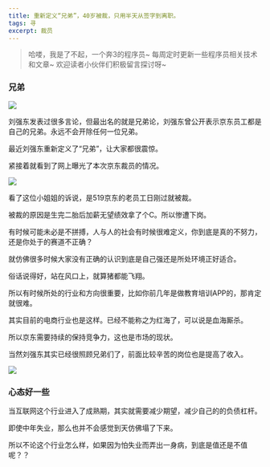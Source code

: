 ```yaml
---
title: 重新定义“兄弟”，40岁被裁，只用半天从签字到离职。
tags: 寻
excerpt: 裁员
---
```

> 哈喽，我是了不起，一个奔3的程序员~
> 每周定时更新一些程序员相关技术和文章~
>欢迎读者小伙伴们积极留言探讨呀~

### 兄弟
![](https://files.mdnice.com/user/26505/c20a05a7-7331-43f2-a472-5be534277381.png)

刘强东发表过很多言论，但最出名的就是兄弟论，刘强东曾公开表示京东员工都是自己的兄弟。永远不会开除任何一位兄弟。

最近刘强东重新定义了“兄弟”，让大家都很震惊。


紧接着就看到了网上曝光了本次京东裁员的情况。

![](https://files.mdnice.com/user/26505/86ae2e4a-8153-4146-8c7c-4e530e164516.png)

看了这位小姐姐的诉说，是519京东的老员工日刚过就被裁。

被裁的原因是生完二胎后加薪无望绩效拿了个C。所以惨遭下岗。

有时候可能未必是不拼搏，人与人的社会有时候很难定义，你到底是真的不努力，还是你处于的赛道不正确？

就仿佛很多时候大家没有正确的认识到底是自己强还是所处环境正好适合。

俗话说得好，站在风口上，就算猪都能飞翔。

所以有时候所处的行业和方向很重要，比如你前几年是做教育培训APP的，那肯定就很难。

其实目前的电商行业也是这样。已经不能称之为红海了，可以说是血海厮杀。

所以京东需要持续的保持竞争力，这也是市场的现状。

当然刘强东其实已经很照顾兄弟们了，前面比较辛苦的岗位也是提高了收入。

![](https://files.mdnice.com/user/26505/7e9a4b70-a02b-4214-9e44-86d80cfd2ffa.png)

### 心态好一些

当互联网这个行业进入了成熟期，其实就需要减少期望，减少自己的的负债杠杆。

即使中年失业，那么也并不会感觉到天仿佛塌了下来。

所以不论这个行业怎么样，如果因为怕失业而弄出一身病，到底是值还是不值呢？？


